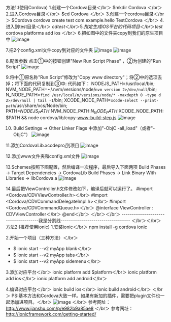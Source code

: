 方法1:(使用Cordova)
1.创建一个Cordova目录＜/br＞
$mkdir Cordova
＜/br＞
2.进入Cordova目录＜/br＞
$cd Cordova
＜/br＞
3.创建一个cordova目录＜/br＞
$Cordova cordova create test com.example.hello TestCordova
＜/br＞
4.进入到test目录＜/br＞
$cd test
＜/br＞
5.指定生成iOS平台的代码项目＜/br＞
test$ cordova platforms add ios
＜/br＞
6.把如图中的文件夹copy到我们的原生项目中
![image](https://github.com/jinzekid/ionic-native-hybirdDev/blob/master/src/imgs/1.png)

7.把2个config.xml文件copy到对应的文件夹
![image](https://github.com/jinzekid/ionic-native-hybirdDev/blob/master/src/imgs/2.png)
![image](https://github.com/jinzekid/ionic-native-hybirdDev/blob/master/src/imgs/3.png)

8.配置参数
点击①中的按钮创建"New Run Script Phase" ，②为创建的"Run Script"
![image](https://github.com/jinzekid/ionic-native-hybirdDev/blob/master/src/imgs/4.png)

9.将中①原名称"Run Script"修改为"Copy www directory"；将②中的选项去掉；将下面的代码复制到③中:
代码如下：
NODEJS_PATH=/usr/local/bin; NVM_NODE_PATH=~/.nvm/versions/node/`nvm version 2>/dev/null`/bin; N_NODE_PATH=`find /usr/local/n/versions/node/* -maxdepth 0 -type d 2>/dev/null | tail -1`/bin; XCODE_NODE_PATH=`xcode-select --print-path`/usr/share/xcs/Node/bin; PATH=$NODEJS_PATH:$NVM_NODE_PATH:$N_NODE_PATH:$XCODE_NODE_PATH:$PATH && node cordova/lib/copy-www-build-step.js
![image](https://github.com/jinzekid/ionic-native-hybirdDev/blob/master/src/imgs/5.png)

10. Build Settings -> Other Linker Flags 中添加"-ObjC -all_load"（或者"-ObjC"）
![image](https://github.com/jinzekid/ionic-native-hybirdDev/blob/master/src/imgs/6.png)

11.添加CordovaLib.xcodeproj到项目
![image](https://github.com/jinzekid/ionic-native-hybirdDev/blob/master/src/imgs/7.png)

12.添加www文件夹和config.xml文件
![image](https://github.com/jinzekid/ionic-native-hybirdDev/blob/master/src/imgs/8.png)

13.Schemes按照下图配置，然后编译一次程序，最后导入下面两项
Build Phases -> Target Dependencies -> CordovaLib
Build Phases -> Link Binary With Libraries -> libCordova.a
![image](https://github.com/jinzekid/ionic-native-hybirdDev/blob/master/src/imgs/9.png)

14.最后把ViewController.h文件修改如下，编译后就可以运行了。
#import <Cordova/CDVViewController.h>＜/br＞
#import <Cordova/CDVCommandDelegateImpl.h>＜/br＞
#import <Cordova/CDVCommandQueue.h>＜/br＞
@interface ViewController : CDVViewController＜/br＞
@end＜/br＞
＜/br＞＜/br＞
-------------------------------------我是分割线----------------------------------
＜/br＞＜/br＞
方法2:(推荐使用ionic)
1.安装ionic＜/br＞
npm install -g cordova ionic

2.开始一个项目（三种方法）＜/br＞
- $ ionic start --v2 myApp blank＜/br＞
- $ ionic start --v2 myApp tabs＜/br＞
- $ ionic start --v2 myApp sidemenu＜/br＞

3.添加对应平台＜/br＞
ionic platform add $platform＜/br＞
ionic platform add ios＜/br＞
ionic platform add android＜/br＞

4.编译对应平台＜/br＞
ionic build ios＜/br＞
ionic build android＜/br＞
＜/br＞
PS:基本方法和Cordova大致一样。如果有新加的插件，需要把plugin文件也一起添加进项目。＜/br＞
![image](https://github.com/jinzekid/ionic-native-hybirdDev/blob/master/src/imgs/10.png)
＜/br＞
参考网址：http://www.jianshu.com/p/e982b9a85ae8
＜/br＞
参考网址：http://ionicframework.com/getting-started/

